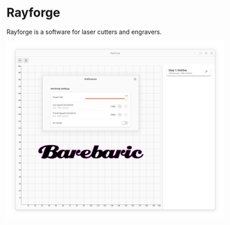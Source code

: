 # Rayforge

Rayforge is a software for laser cutters and engravers.

![Screenshot](data/ss-main.png)
